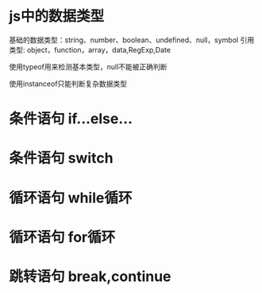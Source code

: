 # js中的数据类型
  基础的数据类型：string、number、boolean、undefined、null，symbol
  引用类型: object，function，array，data,RegExp,Date


  使用typeof用来检测基本类型，null不能被正确判断

  使用instanceof只能判断复杂数据类型


  # 条件语句 if...else...
  # 条件语句 switch
  # 循环语句 while循环
  # 循环语句 for循环
  # 跳转语句 break,continue
